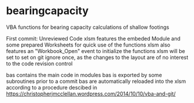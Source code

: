 # bearingcapacity
VBA functions for bearing capacity calculations of shallow footings

First commit: Unreviewed Code
xlsm features the embeded Module and some prepared Worksheets for quick use of the functions
xlsm also features an "Workbook_Open" event to initialize the functions
xlsm will be set to set on git ignore once, as the changes to the layout are of no interest to the code revision control

bas contains the main code in modules
bas is exported by some subroutines prior to a commit
bas are automatically reloaded into the xlsm according to a procedure descibed in 
https://christopherjmcclellan.wordpress.com/2014/10/10/vba-and-git/
